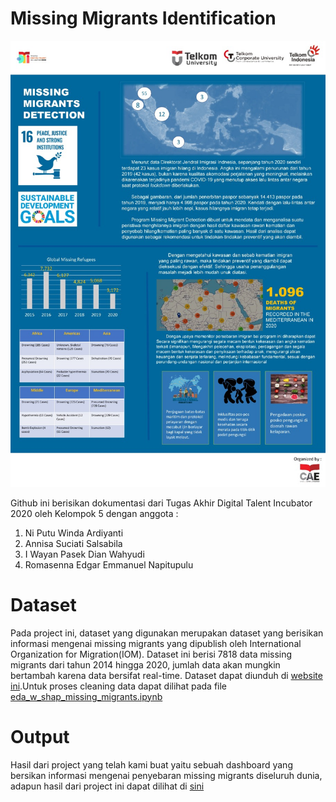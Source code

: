 # Missing Migrants Identification

![alt text][logo]

[logo]: https://github.com/annisasuciati/DS01_05_Missing-Migrants-Identification/blob/main/WhatsApp%20Image%202020-12-18%20at%2013.35.06.jpeg "Logo Title Text 2"

Github ini berisikan dokumentasi dari Tugas Akhir Digital Talent Incubator 2020 oleh Kelompok 5 dengan anggota :
1.	Ni Putu Winda Ardiyanti
2.	Annisa Suciati Salsabila
3.	I Wayan Pasek Dian Wahyudi
4.	Romasenna Edgar Emmanuel Napitupulu

# Dataset

Pada project ini, dataset yang digunakan merupakan dataset yang berisikan informasi mengenai missing migrants yang dipublish oleh International Organization for Migration(IOM). Dataset ini berisi 7818 data missing migrants dari tahun 2014 hingga 2020, jumlah data akan mungkin bertambah karena data bersifat real-time. Dataset dapat diunduh di [website ini](missingmigrants.iom.int ).Untuk proses cleaning data dapat dilihat pada file [eda_w_shap_missing_migrants.ipynb](https://github.com/annisasuciati/TA-DTI/blob/main/eda_w_shap_missing_migrants.ipynb)

# Output

Hasil dari project yang telah kami buat yaitu sebuah dashboard yang bersikan informasi mengenai penyebaran missing migrants diseluruh dunia, adapun hasil dari project ini dapat dilihat di [sini](https://justedgar.shinyapps.io/CapstoneDV/)

